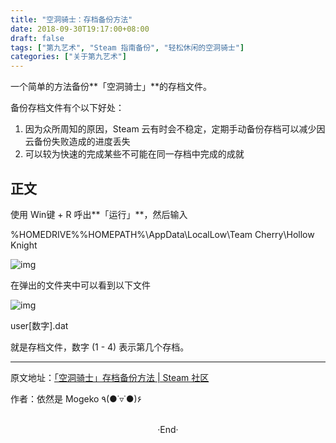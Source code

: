 ```yaml
---
title: "空洞骑士：存档备份方法"
date: 2018-09-30T19:17:00+08:00
draft: false
tags: ["第九艺术", "Steam 指南备份", "轻松休闲的空洞骑士"]
categories: ["关于第九艺术"]
---
```


<!-- ![img](https://mogeko.github.io/blog-images/r/021/logo.jpg"  alt="Logo" > -->

一个简单的方法备份**「空洞骑士」**的存档文件。

备份存档文件有个以下好处：

1. 因为众所周知的原因，Steam 云有时会不稳定，定期手动备份存档可以减少因云备份失败造成的进度丢失
2. 可以较为快速的完成某些不可能在同一存档中完成的成就

<!-- more -->

## 正文

使用 Win键 + R 呼出**「运行」**，然后输入

 %HOMEDRIVE%%HOMEPATH%\AppData\LocalLow\Team Cherry\Hollow Knight

![img](https://steamuserimages-a.akamaihd.net/ugc/941706910129397282/0D5A1135E6760F86BC8F3A9FE32EE99983375512/)

在弹出的文件夹中可以看到以下文件

![img](https://steamuserimages-a.akamaihd.net/ugc/941706910129400498/62CFB7DA909A59E3E1C88AFF299388B680B07885/)

user[数字].dat



就是存档文件，数字 (1 - 4) 表示第几个存档。



---

原文地址：[「空洞骑士」存档备份方法 | Steam 社区](https://steamcommunity.com/sharedfiles/filedetails/?id=1526745112)

作者：依然是 Mogeko ٩(●˙▿˙●)۶





<br>

<center>  ·End·  </center>